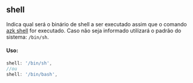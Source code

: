 ## shell

Indica qual será o binário de shell a ser executado assim que o comando [azk shell](../cli/shell.md) for executado. Caso não seja informado utilizará o padrão do sistema: `/bin/sh`.

#### Uso:

```js
shell: '/bin/sh',
//ou
shell: '/bin/bash',
```


